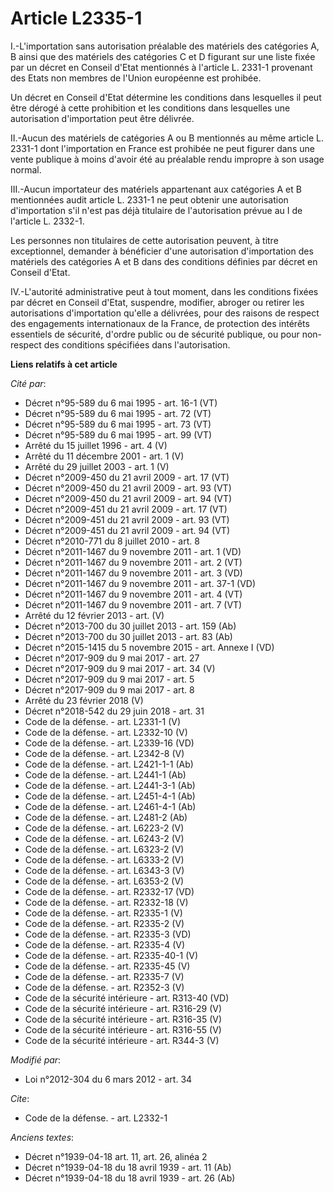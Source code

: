 # Article L2335-1

I.-L'importation sans autorisation préalable des matériels des catégories A, B ainsi que des matériels des catégories C et D
figurant sur une liste fixée par un décret en Conseil d'Etat mentionnés à l'article L. 2331-1 provenant des Etats non membres
de l'Union européenne est prohibée. 

Un décret en Conseil d'Etat détermine les conditions dans lesquelles il peut être dérogé à cette prohibition et les
conditions dans lesquelles une autorisation d'importation peut être délivrée. 

II.-Aucun des matériels de catégories A ou B mentionnés au même article L. 2331-1 dont l'importation en France est prohibée
ne peut figurer dans une vente publique à moins d'avoir été au préalable rendu impropre à son usage normal. 

III.-Aucun importateur des matériels appartenant aux catégories A et B mentionnées audit article L. 2331-1 ne peut obtenir
une autorisation d'importation s'il n'est pas déjà titulaire de l'autorisation prévue au I de l'article L. 2332-1. 

Les personnes non titulaires de cette autorisation peuvent, à titre exceptionnel, demander à bénéficier d'une autorisation
d'importation des matériels des catégories A et B dans des conditions définies par décret en Conseil d'Etat. 

IV.-L'autorité administrative peut à tout moment, dans les conditions fixées par décret en Conseil d'Etat, suspendre,
modifier, abroger ou retirer les autorisations d'importation qu'elle a délivrées, pour des raisons de respect des engagements
internationaux de la France, de protection des intérêts essentiels de sécurité, d'ordre public ou de sécurité publique, ou
pour non-respect des conditions spécifiées dans l'autorisation.

**Liens relatifs à cet article**

_Cité par_:

  - Décret n°95-589 du 6 mai 1995 - art. 16-1 (VT)
  - Décret n°95-589 du 6 mai 1995 - art. 72 (VT)
  - Décret n°95-589 du 6 mai 1995 - art. 73 (VT)
  - Décret n°95-589 du 6 mai 1995 - art. 99 (VT)
  - Arrêté du 15 juillet 1996 - art. 4 (V)
  - Arrêté du 11 décembre 2001 - art. 1 (V)
  - Arrêté du 29 juillet 2003 - art. 1 (V)
  - Décret n°2009-450 du 21 avril 2009 - art. 17 (VT)
  - Décret n°2009-450 du 21 avril 2009 - art. 93 (VT)
  - Décret n°2009-450 du 21 avril 2009 - art. 94 (VT)
  - Décret n°2009-451 du 21 avril 2009 - art. 17 (VT)
  - Décret n°2009-451 du 21 avril 2009 - art. 93 (VT)
  - Décret n°2009-451 du 21 avril 2009 - art. 94 (VT)
  - Décret n°2010-771 du 8 juillet 2010 - art. 8
  - Décret n°2011-1467 du 9 novembre 2011 - art. 1 (VD)
  - Décret n°2011-1467 du 9 novembre 2011 - art. 2 (VT)
  - Décret n°2011-1467 du 9 novembre 2011 - art. 3 (VD)
  - Décret n°2011-1467 du 9 novembre 2011 - art. 37-1 (VD)
  - Décret n°2011-1467 du 9 novembre 2011 - art. 4 (VT)
  - Décret n°2011-1467 du 9 novembre 2011 - art. 7 (VT)
  - Arrêté du 12 février 2013 - art. (V)
  - Décret n°2013-700 du 30 juillet 2013 - art. 159 (Ab)
  - Décret n°2013-700 du 30 juillet 2013 - art. 83 (Ab)
  - Décret n°2015-1415 du 5 novembre 2015 - art. Annexe I (VD)
  - Décret n°2017-909 du 9 mai 2017 - art. 27
  - Décret n°2017-909 du 9 mai 2017 - art. 34 (V)
  - Décret n°2017-909 du 9 mai 2017 - art. 5
  - Décret n°2017-909 du 9 mai 2017 - art. 8
  - Arrêté du 23 février 2018 (V)
  - Décret n°2018-542 du 29 juin 2018 - art. 31
  - Code de la défense. - art. L2331-1 (V)
  - Code de la défense. - art. L2332-10 (V)
  - Code de la défense. - art. L2339-16 (VD)
  - Code de la défense. - art. L2342-8 (V)
  - Code de la défense. - art. L2421-1-1 (Ab)
  - Code de la défense. - art. L2441-1 (Ab)
  - Code de la défense. - art. L2441-3-1 (Ab)
  - Code de la défense. - art. L2451-4-1 (Ab)
  - Code de la défense. - art. L2461-4-1 (Ab)
  - Code de la défense. - art. L2481-2 (Ab)
  - Code de la défense. - art. L6223-2 (V)
  - Code de la défense. - art. L6243-2 (V)
  - Code de la défense. - art. L6323-2 (V)
  - Code de la défense. - art. L6333-2 (V)
  - Code de la défense. - art. L6343-3 (V)
  - Code de la défense. - art. L6353-2 (V)
  - Code de la défense. - art. R2332-17 (VD)
  - Code de la défense. - art. R2332-18 (V)
  - Code de la défense. - art. R2335-1 (V)
  - Code de la défense. - art. R2335-2 (V)
  - Code de la défense. - art. R2335-3 (VD)
  - Code de la défense. - art. R2335-4 (V)
  - Code de la défense. - art. R2335-40-1 (V)
  - Code de la défense. - art. R2335-45 (V)
  - Code de la défense. - art. R2335-7 (V)
  - Code de la défense. - art. R2352-3 (V)
  - Code de la sécurité intérieure - art. R313-40 (VD)
  - Code de la sécurité intérieure - art. R316-29 (V)
  - Code de la sécurité intérieure - art. R316-35 (V)
  - Code de la sécurité intérieure - art. R316-55 (V)
  - Code de la sécurité intérieure - art. R344-3 (V)

_Modifié par_:

  - Loi n°2012-304 du 6 mars 2012 - art. 34

_Cite_:

  - Code de la défense. - art. L2332-1

_Anciens textes_:

  - Décret n°1939-04-18 art. 11, art. 26, alinéa 2
  - Décret n°1939-04-18 du 18 avril 1939 - art. 11 (Ab)
  - Décret n°1939-04-18 du 18 avril 1939 - art. 26 (Ab)

